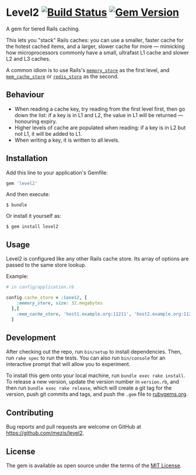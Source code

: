 # Level2 [![Build Status](https://travis-ci.org/mezis/level2.svg)](https://travis-ci.org/mezis/level2) [![Gem Version](https://badge.fury.io/rb/level2.svg)](https://badge.fury.io/rb/level2)

A gem for tiered Rails caching.

This lets you "stack" Rails caches: you can use a smaller, faster cache for the
hotest cached items, and a larger, slower cache for more — mimicking how
microprocessors commonly have a small, ultrafast L1 cache and slower L2 and L3
caches.

A common idiom is to use Rails's [`memory_store`]() as the first level, and
[`mem_cache_store`]() or [`redis_store`]() as the second.

## Behaviour

- When reading a cache key, try reading from the first level first, then go down
  the list: if a key is in L1 and L2, the value in L1 will be returned —
  honouring expiry.
- Higher levels of cache are populated when reading: if a key is in L2 but not
  L1, it will be added to L1.
- When writing a key, it is written to all levels.

## Installation

Add this line to your application's Gemfile:

```ruby
gem 'level2'
```

And then execute:

    $ bundle

Or install it yourself as:

    $ gem install level2

## Usage

Level2 is configured like any other Rails cache store. Its array of options are passed to
the same store lookup.

Example:

```ruby
# in config/application.rb

config.cache_store = :level2, [
    :memory_store, size: 32.megabytes
  ],[
    :mem_cache_store, 'host1.example.org:11211', 'host2.example.org:11211'
  ]
```



## Development

After checking out the repo, run `bin/setup` to install dependencies. Then, run
`rake spec` to run the tests. You can also run `bin/console` for an interactive
prompt that will allow you to experiment.

To install this gem onto your local machine, run `bundle exec rake install`. To
release a new version, update the version number in `version.rb`, and then run
`bundle exec rake release`, which will create a git tag for the version, push
git commits and tags, and push the `.gem` file to
[rubygems.org](https://rubygems.org).

## Contributing

Bug reports and pull requests are welcome on GitHub at
https://github.com/mezis/level2.


## License

The gem is available as open source under the terms of the [MIT
License](http://opensource.org/licenses/MIT).

